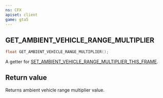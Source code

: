 ```yaml
---
ns: CFX
apiset: client
game: gta5
---
```

## GET_AMBIENT_VEHICLE_RANGE_MULTIPLIER

```c
float GET_AMBIENT_VEHICLE_RANGE_MULTIPLIER();
```

A getter for [SET_AMBIENT_VEHICLE_RANGE_MULTIPLIER_THIS_FRAME](#_0x90B6DA738A9A25DA).

## Return value
Returns ambient vehicle range multiplier value.
